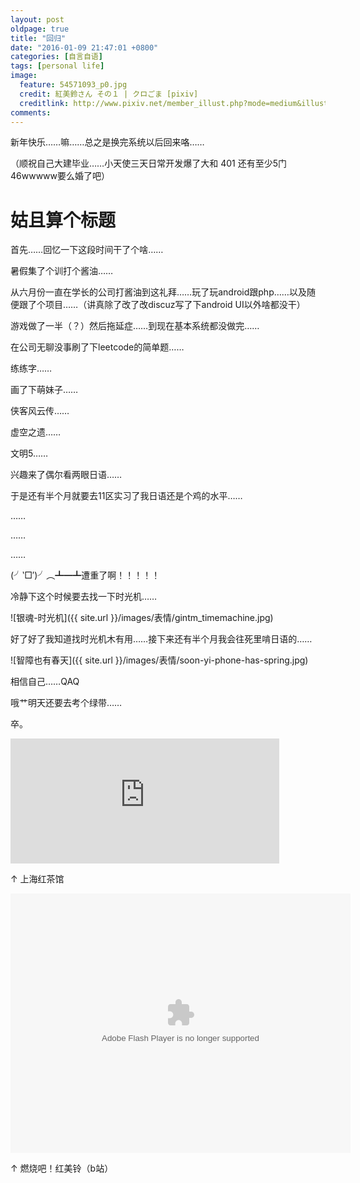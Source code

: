 ```yaml
---
layout: post
oldpage: true
title: "回归"
date: "2016-01-09 21:47:01 +0800"
categories: [自言自语]
tags: [personal life]
image: 
  feature: 54571093_p0.jpg
  credit: 紅美鈴さん その１ | クロごま [pixiv] 
  creditlink: http://www.pixiv.net/member_illust.php?mode=medium&illust_id=54571093
comments:
---
```

新年快乐……嘛……总之是换完系统以后回来咯……

（顺祝自己大建毕业……小天使三天日常开发爆了大和 401 还有至少5门46wwwww要么婚了吧）

# 姑且算个标题

首先……回忆一下这段时间干了个啥……

暑假集了个训打个酱油……

从六月份一直在学长的公司打酱油到这礼拜……玩了玩android跟php……以及随
便跟了个项目……（讲真除了改了改discuz写了下android UI以外啥都没干）

游戏做了一半（？）然后拖延症……到现在基本系统都没做完……

在公司无聊没事刷了下leetcode的简单题……

练练字……

画了下萌妹子……

侠客风云传……

虚空之遗……

文明5……

兴趣来了偶尔看两眼日语……

于是还有半个月就要去11区实习了我日语还是个鸡的水平……

……

……

……

(╯‵□′)╯︵┻━┻遭重了啊！！！！！

冷静下这个时候要去找一下时光机……

![银魂-时光机]({{ site.url }}/images/表情/gintm_timemachine.jpg)

好了好了我知道找时光机木有用……接下来还有半个月我会往死里啃日语的……

![智障也有春天]({{ site.url }}/images/表情/soon-yi-phone-has-spring.jpg)

相信自己……QAQ

哦艹明天还要去考个绿带……

卒。


<iframe src="http://musicbox.coding.io/m163player/852426"
frameborder="0" scrolling="0" width="430" height="200"
allowtransparency></iframe>

↑ 上海红茶馆

<embed height="415" width="544" quality="high" allowfullscreen="true"
type="application/x-shockwave-flash"
src="http://static.hdslb.com/miniloader.swf"
flashvars="aid=2948749&page=1"
pluginspage="http://www.adobe.com/shockwave/download/download.cgi?P1_Prod_Version=ShockwaveFlash"
/>

↑ 燃烧吧！红美铃（b站）


